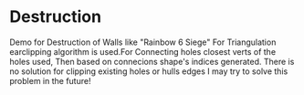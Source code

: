 # Destruction
Demo for Destruction of Walls like "Rainbow 6 Siege"
For Triangulation earclipping algorithm is used.For Connecting holes closest verts of the holes used, Then based on connecions shape's indices generated.
There is no solution for clipping existing holes or hulls edges 
I may try to solve this problem in the future!
